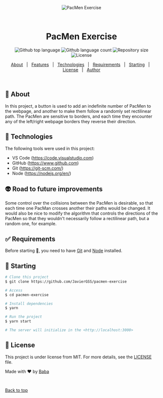 <div align="center" id="top"> 
  <img src="./.github/app.gif" alt="PacMen Exercise" />

  &#xa0;

  <!-- <a href="https://pacmenexercise.netlify.app">Demo</a> -->
</div>

<h1 align="center">PacMen Exercise</h1>

<p align="center">
  <img alt="Github top language" src="https://img.shields.io/github/languages/top/JavierGSS/pacmen-exercise?color=56BEB8">

  <img alt="Github language count" src="https://img.shields.io/github/languages/count/JavierGSS/pacmen-exercise?color=56BEB8">

  <img alt="Repository size" src="https://img.shields.io/github/repo-size/JavierGSS/pacmen-exercise?color=56BEB8">

  <img alt="License" src="https://img.shields.io/github/license/JavierGSS/pacmen-exercise?color=56BEB8">

  <!-- <img alt="Github issues" src="https://img.shields.io/github/issues/JavierGSS/pacmen-exercise?color=56BEB8" /> -->

  <!-- <img alt="Github forks" src="https://img.shields.io/github/forks/JavierGSS/pacmen-exercise?color=56BEB8" /> -->

  <!-- <img alt="Github stars" src="https://img.shields.io/github/stars/JavierGSS/pacmen-exercise?color=56BEB8" /> -->
</p>

<!-- Status -->

<!-- <h4 align="center"> 
	🚧  PacMen Exercise 🚀 Under construction...  🚧
</h4> 

<hr> -->

<p align="center">
  <a href="#dart-about">About</a> &#xa0; | &#xa0; 
  <a href="#sparkles-features">Features</a> &#xa0; | &#xa0;
  <a href="#rocket-technologies">Technologies</a> &#xa0; | &#xa0;
  <a href="#white_check_mark-requirements">Requirements</a> &#xa0; | &#xa0;
  <a href="#checkered_flag-starting">Starting</a> &#xa0; | &#xa0;
  <a href="#memo-license">License</a> &#xa0; | &#xa0;
  <a href="https://github.com/JavierGSS" target="_blank">Author</a>
</p>

<br>

## :dart: About ##

In this project, a button is used to add an indefinite number of PacMen to the webpage, and another to make them follow a randomly set rectilinear path. The PacMen are sensitive to borders, and each time they encounter any of the left/right webpage borders they reverse their direction.


## :rocket: Technologies ##

The following tools were used in this project:

- VS Code (https://code.visualstudio.com)
- GitHub (https://www.github.com)
- Git (https://git-scm.com/)
- Node (https://nodejs.org/en/)

## :alien: Road to future improvements ##

Some control over the collisions between the PacMen is desirable, so that each time one PacMan crosses another their paths would be changed. It would also be nice to modify the algorithm that controls the directions of the PacMen so that they wouldn't necessarily follow a rectilinear path, but a random one, for example.

## :white_check_mark: Requirements ##

Before starting :checkered_flag:, you need to have [Git](https://git-scm.com) and [Node](https://nodejs.org/en/) installed.

## :checkered_flag: Starting ##

```bash
# Clone this project
$ git clone https://github.com/JavierGSS/pacmen-exercise

# Access
$ cd pacmen-exercise

# Install dependencies
$ yarn

# Run the project
$ yarn start

# The server will initialize in the <http://localhost:3000>
```

## :memo: License ##

This project is under license from MIT. For more details, see the [LICENSE](LICENSE) file.


Made with :heart: by <a href="https://github.com/JavierGSS" target="_blank">Baba</a>

&#xa0;

<a href="#top">Back to top</a>
